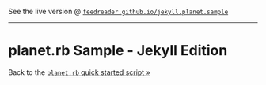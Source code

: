 See the live version @ [`feedreader.github.io/jekyll.planet.sample`](http://feedreader.github.io/jekyll.planet.sample/)


---

# planet.rb Sample - Jekyll Edition

Back to the [`planet.rb` quick started script »](https://github.com/feedreader/planet.rb)

